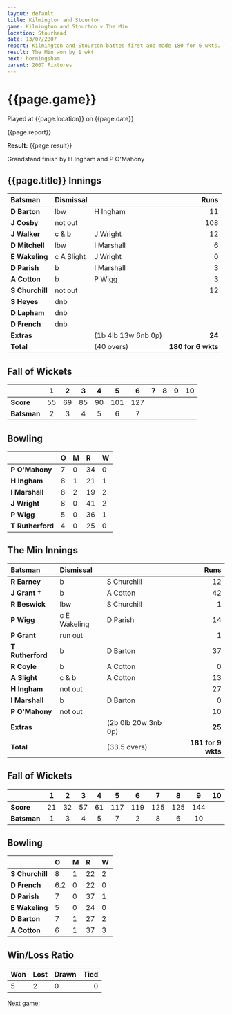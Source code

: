 ```yaml
---
layout: default
title: Kilmington and Stourton
game: Kilmington and Stourton v The Min
location: Stourhead
date: 13/07/2007
report: Kilmington and Stourton batted first and made 180 for 6 wkts. The Min replied with 181 for 9 wkts
result: The Min won by 1 wkt
next: horningsham
parent: 2007 Fixtures
---
```


# {{page.game}}

Played at {{page.location}} on {{page.date}}

{{page.report}}

**Result:** {{page.result}}

Grandstand finish by H Ingham and P O'Mahony

## {{page.title}} Innings

| Batsman | Dismissal |  | Runs |
|:---|:---|---|---:|
| **D Barton** | lbw | H Ingham | 11 |
| **J Cosby** | not out |  | 108 |
| **J Walker** | c & b | J Wright | 12 |
| **D Mitchell** | lbw | I Marshall | 6 |
| **E Wakeling** | c A Slight | J Wright | 0 |
| **D Parish** | b | I Marshall | 3 |
| **A Cotton** | b | P Wigg | 3 |
| **S Churchill** | not out |  | 12 |
| **S Heyes** | dnb |  |  |
| **D Lapham** | dnb |  |  |
| **D French** | dnb |  |  |
| **Extras** | | (1b 4lb 13w 6nb 0p) | **24** |
| **Total** | | (40 overs) | **180 for 6 wkts** |

## Fall of Wickets

| | 1 | 2 | 3 | 4 | 5 | 6 | 7 | 8 | 9 | 10 |
|---|:---:|:---:|:---:|:---:|:---:|:---:|:---:|:---:|:---:|:---:|
| **Score** | 55 | 69 | 85 | 90 | 101 | 127 |  |  |  |  |
| **Batsman** | 2 | 3 | 4 | 5 | 6 | 7 |  |  |  |  |

## Bowling

| | O | M | R | W |
|---|:---|:---|:---|:---|
| **P O'Mahony** | 7 | 0 | 34 | 0 |
| **H Ingham** | 8 | 1 | 21 | 1 |
| **I Marshall** | 8 | 2 | 19 | 2 |
| **J Wright** | 8 | 0 | 41 | 2 |
| **P Wigg** | 5 | 0 | 36 | 1 |
| **T Rutherford** | 4 | 0 | 25 | 0 |

## The Min Innings

| Batsman | Dismissal |  | Runs |
|:---|:---|---|---:|
| **R Earney** | b | S Churchill | 12 |
| **J Grant &#8224;** | b | A Cotton | 42 |
| **R Beswick** | lbw | S Churchill | 1 |
| **P Wigg** | c E Wakeling | D Parish | 14 |
| **P Grant** | run out |  | 1 |
| **T Rutherford** | b | D Barton | 37 |
| **R Coyle** | b | A Cotton | 0 |
| **A Slight** | c & b | A Cotton | 13 |
| **H Ingham** | not out |  | 27 |
| **I Marshall** | b | D Barton | 0 |
| **P O'Mahony** | not out |  | 10 |
| **Extras** | | (2b 0lb 20w 3nb 0p) | **25** |
| **Total** | | (33.5 overs) | **181 for 9 wkts** |

## Fall of Wickets

| | 1 | 2 | 3 | 4 | 5 | 6 | 7 | 8 | 9 | 10 |
|---|:---:|:---:|:---:|:---:|:---:|:---:|:---:|:---:|:---:|:---:|
| **Score** | 21 | 32 | 57 | 61 | 117 | 119 | 125 | 125 | 144 |  |
| **Batsman** | 1 | 3 | 4 | 5 | 7 | 2 | 8 | 6 | 10 |  |

## Bowling

| | O | M | R | W |
|---|:---|:---|:---|:---|
| **S Churchill** | 8 | 1 | 22 | 2 |
| **D French** | 6.2 | 0 | 22 | 0 |
| **D Parish** | 7 | 0 | 37 | 1 |
| **E Wakeling** | 5 | 0 | 24 | 0 |
| **D Barton** | 7 | 1 | 27 | 2 |
| **A Cotton** | 6 | 1 | 37 | 3 |

## Win/Loss Ratio

| Won | Lost | Drawn | Tied |
|:---|:---|:---|---:|
| 5 | 2 | 0 | 0 |

[Next game:]({{page.next}})